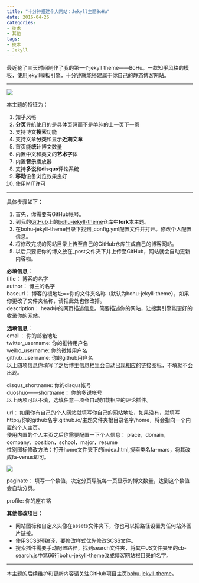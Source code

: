 ```yaml
---
title: "十分钟搭建个人网站：Jekyll主题BoHu"
date: 2016-04-26
categories:
- 技术
- 其他
tags:
- 技术
- Jekyll
---
```


最近花了三天时间制作了我的第一个jekyll theme——BoHu。一款知乎风格的模板，使用jekyll模板引擎，十分钟就能搭建属于你自己的静态博客网站。   

<!-- more -->

----------

![](https://ws1.sinaimg.cn/large/6ad0d67fgy1fkvf53mgg6j20rs0kkacs.jpg)

本主题的特征为：
<ol>
	<li>知乎风格</li>
	<li><b>分页</b>导航使用的是具体页码而不是单纯的上一页下一页</li>
	<li>支持博文<b>搜索</b>功能</li>
	<li>支持文章<b>分类</b>和显示<b>近期文章</b></li>
	<li>首页能<b>统计</b>博文数量</li>
	<li>内置中文和英文的<b>艺术字</b>体</li>
	<li>内置<b>音乐</b>播放器</li>
	<li>支持<b>多说</b>和<b>disqus</b>评论系统</li>
	<li><b>移动</b>设备浏览效果良好</li>
	<li>使用MIT许可</li>
</ol>

----------

具体步骤如下：   

1. 首先，你需要有GitHub帐号。   
2. 到我的[GitHub](https://github.com/Clark-Zhao)上的[bohu-jekyll-theme](https://github.com/Clark-Zhao/bohu-jekyll-theme)仓库中**fork**本主题。  
3. 在bohu-jekyll-theme目录下找到\_config.yml配置文件并打开。修改个人配置信息。   
4. 将修改完成的网站目录上传至自己的GitHub仓库生成自己的博客网站。   
5. 以后只要把你的博文放在_post文件夹下并上传至GitHub，网站就会自动更新内容啦。

**必填信息**：   
title： 博客的名字   
author： 博主的名字    
baseurl： 博客的根地址==你的文件夹名称（默认为bohu-jekyll-theme），如果你更改了文件夹名称，请把此处也修改掉。  
description： head中的网页描述信息。简要描述你的网站，让搜索引擎能更好的收录你的网站。   

**选填信息**：   
email： 你的邮箱地址  
twitter\_username: 你的推特用户名   
weibo\_username:  你的微博用户名   
github\_username:  你的github用户名   
以上四项信息你填写了之后博主信息栏里会自动出现相应的链接图标，不填就不会出现。   

disqus_shortname: 你的disqus帐号   
duoshuo——shortname： 你的多说帐号   
以上两项可以不填，选填任意一项会自动加载相应的评论插件。   

url： 如果你有自己的个人网站就填写你自己的网站地址，如果没有，就填写http://你的github名字.github.io/主题文件夹根目录名字/home，将会指向一个内置的个人主页。   
使用内置的个人主页之后你需要配置一下个人信息： place，domain，company，position，school，major，resume   
性别图标修改方法：打开home文件夹下的index.html,搜索类名fa-mars，将其改成fa-venus即可。   

![](https://ws1.sinaimg.cn/large/6ad0d67fgy1fkvf5r2l5hj20rs0jv77p.jpg)   

paginate： 填写一个数值，决定分页导航每一页显示的博文数量，达到这个数值会自动分页。   

profile: 你的座右铭  

**其他修改项目**：   
- 网站图标和自定义头像在assets文件夹下，你也可以把路径设置为任何站外图片链接。
- 使用SCSS预编译，要修改样式优先修改SCSS文件。
- 搜索插件需要手动配置路径，找到search文件夹，将其中JS文件夹里的cb-search.js中第66行bohu-jekyll-theme改成博客网站根目录的名字。

----------
本主题的后续维护和更新内容请关注GitHub项目主页[bohu-jekyll-theme](https://github.com/Clark-Zhao/bohu-jekyll-theme)。